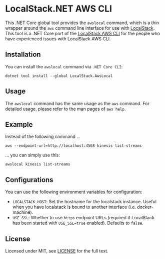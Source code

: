 # LocalStack.NET AWS CLI

This .NET Core global tool provides the `awslocal` command, which is a thin wrapper around the `aws`
command line interface for use with [LocalStack](https://github.com/localstack/localstack). This tool is a .NET Core port of the 
[LocalStack AWS CLI](https://github.com/localstack/awscli-local) for the people who have experienced issues with LocalStack AWS CLI.

## Installation

You can install the `awslocal` command via `.NET Core CLI`:

```
dotnet tool install --global LocalStack.AwsLocal
```

## Usage

The `awslocal` command has the same usage as the `aws` command. For detailed usage,
please refer to the man pages of `aws help`.

## Example

Instead of the following command ...

```
aws --endpoint-url=http://localhost:4568 kinesis list-streams
```

... you can simply use this:

```
awslocal kinesis list-streams
```

## Configurations

You can use the following environment variables for configuration:

* `LOCALSTACK_HOST`: Set the hostname for the localstack instance. Useful when you have
localstack is bound to another interface (i.e. docker-machine).
* `USE_SSL`: Whether to use `https` endpoint URLs (required if LocalStack has been started
with `USE_SSL=true` enabled). Defaults to `false`.

<!-- ## Change Log

* v0.4: Minor fix for Python 3 compatibility -->

## <a name="license"></a> License

Licensed under MIT, see [LICENSE](LICENSE) for the full text.

